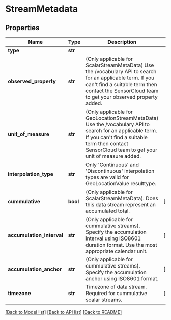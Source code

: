 # StreamMetadata

## Properties
Name | Type | Description | Notes
------------ | ------------- | ------------- | -------------
**type** | **str** |  | 
**observed_property** | **str** | (Only applicable for ScalarStreamMetaData) Use the /vocabulary API to search for an applicable term. If you can&#39;t find a suitable term then contact the SensorCloud team to get your observed property added. | 
**unit_of_measure** | **str** | (Only applicable for GeoLocationStreamMetaData) Use the /vocabulary API to search for an applicable term. If you can&#39;t find a suitable term then contact SensorCloud team to get your unit of measure added. | 
**interpolation_type** | **str** | Only &#39;Continuous&#39; and &#39;Discontinuous&#39; interpolation types are valid for GeoLocationValue resulttype. | 
**cummulative** | **bool** | (Only applicable for ScalarStreamMetaData). Does this data stream represent an accumulated total. | [optional] 
**accumulation_interval** | **str** | (Only applicable for cummulative streams). Specify the accumulation interval using ISO8601 duration format. Use the most appropriate calendar unit. | [optional] 
**accumulation_anchor** | **str** | (Only applicable for cummulative streams). Specify the accumulation anchor using ISO8601 format. | [optional] 
**timezone** | **str** | Timezone of data stream. Required for cummulative scalar streams. | [optional] 

[[Back to Model list]](../README.md#documentation-for-models) [[Back to API list]](../README.md#documentation-for-api-endpoints) [[Back to README]](../README.md)


